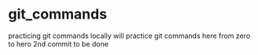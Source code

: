 # git_commands
practicing git commands locally
will practice git commands here
from zero to hero
2nd commit to be done 